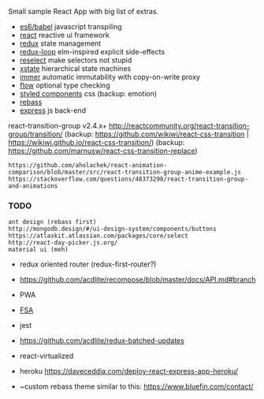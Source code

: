 Small sample React App with big list of extras.

* [es6/babel](https://babeljs.io/) javascript transpiling
* [react](https://github.com/facebook/react) reactive ui framework
* [redux](https://github.com/reduxjs/redux) state management
* [redux-loop](https://github.com/redux-loop/redux-loop) elm-inspired explicit side-effects
* [reselect](https://github.com/reduxjs/reselect) make selectors not stupid
* [xstate](https://github.com/davidkpiano/xstate) hierarchical state machines
* [immer](https://github.com/mweststrate/immer) automatic immutability with copy-on-write proxy
* [flow](https://github.com/facebook/flow) optional type checking
* [styled components](https://github.com/styled-components/styled-components) css
    (backup: emotion)
* [rebass](http://jxnblk.com/rebass/)
* [express](https://daveceddia.com/create-react-app-express-backend/) js back-end

react-transition-group v2.4.x+
    http://reactcommunity.org/react-transition-group/transition/
    (backup: https://github.com/wikiwi/react-css-transition | https://wikiwi.github.io/react-css-transition/)
    (backup: https://github.com/marnusw/react-css-transition-replace)

    https://github.com/aholachek/react-animation-comparison/blob/master/src/react-transition-group-anime-example.js
    https://stackoverflow.com/questions/48373298/react-transition-group-and-animations

### TODO

    ant design (rebass first)      
    http://mongodb.design/#/ui-design-system/components/buttons    
    https://atlaskit.atlassian.com/packages/core/select
    http://react-day-picker.js.org/
    material ui (meh)

* redux oriented router (redux-first-router?)
* https://github.com/acdlite/recompose/blob/master/docs/API.md#branch
* PWA
* [FSA](https://github.com/redux-utilities/flux-standard-action)
* jest
* https://github.com/acdlite/redux-batched-updates
* react-virtualized

* heroku
https://daveceddia.com/deploy-react-express-app-heroku/

* ~custom rebass theme similar to this: https://www.bluefin.com/contact/